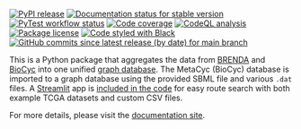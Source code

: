 [![PyPI release](https://img.shields.io/pypi/v/metabolike)](https://pypi.org/project/metabolike/)
[![Documentation status for stable version](https://readthedocs.org/projects/metabolike/badge/?version=stable&style=flat)](https://metabolike.readthedocs.io/en/stable/)
[![PyTest workflow status](https://img.shields.io/github/workflow/status/y1zhou/metabolike/PyTest?label=test)](https://github.com/y1zhou/metabolike/actions/workflows/pytest.yml)
[![Code coverage](https://codecov.io/gh/y1zhou/metabolike/branch/main/graph/badge.svg)](https://codecov.io/gh/y1zhou/metabolike)
[![CodeQL analysis](https://github.com/y1zhou/metabolike/workflows/CodeQL/badge.svg)](https://github.com/y1zhou/metabolike/actions/workflows/codeql-analysis.yml)
[![Package license](https://img.shields.io/github/license/y1zhou/metabolike)](https://github.com/y1zhou/metabolike/blob/main/LICENSE)
[![Code styled with Black](https://img.shields.io/badge/code%20style-black-000000)](https://github.com/psf/black)
[![GitHub commits since latest release (by date) for main branch](https://img.shields.io/github/commits-since/y1zhou/metabolike/latest/main)](https://github.com/y1zhou/metabolike/commits/main)

This is a Python package that aggregates the data from
[BRENDA](https://brenda-enzymes.org/) and [BioCyc](https://biocyc.org/)
into one unified [graph database](https://neo4j.com/). The MetaCyc
(BioCyc) database is imported to a graph database using the provided
SBML file and various `.dat` files. A [Streamlit](https://streamlit.io/)
app is [included in the
code](https://github.com/y1zhou/metabolike/blob/main/metabolike/api/main.py)
for easy route search with both example TCGA datasets and custom CSV
files.

For more details, please visit the [documentation site](https://metabolike.rtfd.io/).
